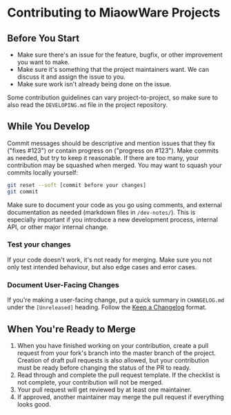 # Contributing to MiaowWare Projects

## Before You Start

- Make sure there's an issue for the feature, bugfix, or other improvement you want to make.
- Make sure it's something that the project maintainers want.
  We can discuss it and assign the issue to you.
- Make sure work isn't already being done on the issue.

Some contribution guidelines can vary project-to-project, so make sure to also read the `DEVELOPING.md` file in the project repository.

## While You Develop

Commit messages should be descriptive and mention issues that they fix ("fixes #123") or contain progress on ("progress on #123").
Make commits as needed, but try to keep it reasonable.
If there are too many, your contribution may be squashed when merged.
You may want to squash your commits locally yourself:

```sh
git reset --soft [commit before your changes]
git commit
```

Make sure to document your code as you go using comments, and external documentation as needed (markdown files in `/dev-notes/`).
This is especially important if you introduce a new development process, internal API, or other major internal change.

### Test your changes

If your code doesn't work, it's not ready for merging.
Make sure you not only test intended behaviour, but also edge cases and error cases.

### Document User-Facing Changes

If you're making a user-facing change, put a quick summary in `CHANGELOG.md` under the `[Unreleased]` heading.
Follow the [Keep a Changelog][1] format.

## When You're Ready to Merge

1. When you have finished working on your contribution, create a pull request from your fork's branch into the master branch of the project.
   Creation of draft pull requests is also allowed, but your contribution must be ready before changing the status of the PR to ready.
1. Read through and complete the pull request template.
   If the checklist is not complete, your contribution will not be merged.
1. Your pull request will get reviewed by at least one maintainer.
1. If approved, another maintainer may merge the pull request if everything looks good.

[1]: https://keepachangelog.com/en/1.0.0/

